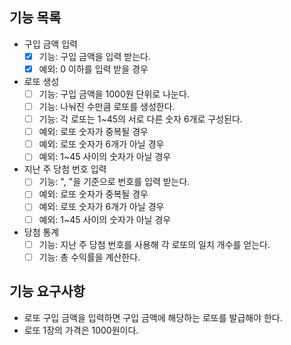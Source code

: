 ## 기능 목록
- 구입 금액 입력
  - [x] 기능: 구입 금액을 입력 받는다.
  - [x] 예외: 0 이하를 입력 받을 경우

- 로또 생성
  - [ ] 기능: 구입 금액을 1000원 단위로 나눈다.
  - [ ] 기능: 나눠진 수만큼 로또를 생성한다.
  - [ ] 기능: 각 로또는 1~45의 서로 다른 숫자 6개로 구성된다.
  - [ ] 예외: 로또 숫자가 중복될 경우
  - [ ] 예외: 로또 숫자가 6개가 아닐 경우
  - [ ] 예외: 1~45 사이의 숫자가 아닐 경우

- 지난 주 당첨 번호 입력
  - [ ] 기능: ", "을 기준으로 번호를 입력 받는다.
  - [ ] 예외: 로또 숫자가 중복될 경우
  - [ ] 예외: 로또 숫자가 6개가 아닐 경우
  - [ ] 예외: 1~45 사이의 숫자가 아닐 경우

- 당첨 통계
  - [ ] 기능: 지난 주 당첨 번호를 사용해 각 로또의 일치 개수를 얻는다.
  - [ ] 기능: 총 수익률을 계산한다.

## 기능 요구사항
* 로또 구입 금액을 입력하면 구입 금액에 해당하는 로또를 발급해야 한다.
* 로또 1장의 가격은 1000원이다.
